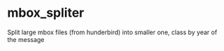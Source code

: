 # mbox_spliter
Split large mbox files (from hunderbird) into smaller one, class by year of the message
